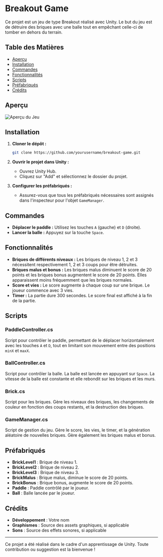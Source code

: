 # Breakout Game

Ce projet est un jeu de type Breakout réalisé avec Unity. Le but du jeu est de détruire des briques avec une balle tout en empêchant celle-ci de tomber en dehors du terrain.

## Table des Matières

- [Aperçu](#aperçu)
- [Installation](#installation)
- [Commandes](#commandes)
- [Fonctionnalités](#fonctionnalités)
- [Scripts](#scripts)
- [Préfabriqués](#préfabriqués)
- [Crédits](#crédits)

## Aperçu

![Aperçu du Jeu](path_to_screenshot.png)

## Installation

1. **Cloner le dépôt :**
    ```sh
    git clone https://github.com/yourusername/breakout-game.git
    ```
2. **Ouvrir le projet dans Unity :**
    - Ouvrez Unity Hub.
    - Cliquez sur "Add" et sélectionnez le dossier du projet.

3. **Configurer les préfabriqués :**
    - Assurez-vous que tous les préfabriqués nécessaires sont assignés dans l'inspecteur pour l'objet `GameManager`.

## Commandes

- **Déplacer le paddle :** Utilisez les touches `A` (gauche) et `D` (droite).
- **Lancer la balle :** Appuyez sur la touche `Space`.

## Fonctionnalités

- **Briques de différents niveaux :** Les briques de niveau 1, 2 et 3 nécessitent respectivement 1, 2 et 3 coups pour être détruites.
- **Briques malus et bonus :** Les briques malus diminuent le score de 20 points et les briques bonus augmentent le score de 20 points. Elles apparaissent moins fréquemment que les briques normales.
- **Score et vies :** Le score augmente à chaque coup sur une brique. Le joueur commence avec 3 vies.
- **Timer :** La partie dure 300 secondes. Le score final est affiché à la fin de la partie.

## Scripts

### PaddleController.cs

Script pour contrôler le paddle, permettant de le déplacer horizontalement avec les touches `A` et `D`, tout en limitant son mouvement entre des positions `minX` et `maxX`.

### BallController.cs

Script pour contrôler la balle. La balle est lancée en appuyant sur `Space`. La vitesse de la balle est constante et elle rebondit sur les briques et les murs.

### Brick.cs

Script pour les briques. Gère les niveaux des briques, les changements de couleur en fonction des coups restants, et la destruction des briques.

### GameManager.cs

Script de gestion du jeu. Gère le score, les vies, le timer, et la génération aléatoire de nouvelles briques. Gère également les briques malus et bonus.

## Préfabriqués

- **BrickLevel1** : Brique de niveau 1.
- **BrickLevel2** : Brique de niveau 2.
- **BrickLevel3** : Brique de niveau 3.
- **BrickMalus** : Brique malus, diminue le score de 20 points.
- **BrickBonus** : Brique bonus, augmente le score de 20 points.
- **Paddle** : Paddle contrôlé par le joueur.
- **Ball** : Balle lancée par le joueur.

## Crédits

- **Développement** : Votre nom
- **Graphismes** : Source des assets graphiques, si applicable
- **Sons** : Source des effets sonores, si applicable

---

Ce projet a été réalisé dans le cadre d'un apprentissage de Unity. Toute contribution ou suggestion est la bienvenue !
